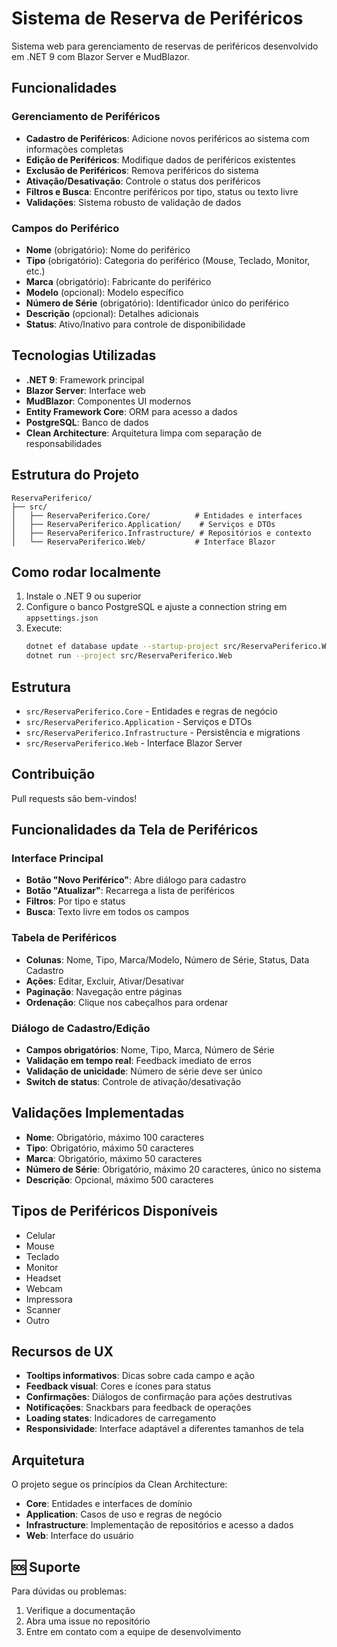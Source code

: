 # Sistema de Reserva de Periféricos

Sistema web para gerenciamento de reservas de periféricos desenvolvido em .NET 9 com Blazor Server e MudBlazor.

## Funcionalidades

### Gerenciamento de Periféricos
- **Cadastro de Periféricos**: Adicione novos periféricos ao sistema com informações completas
- **Edição de Periféricos**: Modifique dados de periféricos existentes
- **Exclusão de Periféricos**: Remova periféricos do sistema
- **Ativação/Desativação**: Controle o status dos periféricos
- **Filtros e Busca**: Encontre periféricos por tipo, status ou texto livre
- **Validações**: Sistema robusto de validação de dados

### Campos do Periférico
- **Nome** (obrigatório): Nome do periférico
- **Tipo** (obrigatório): Categoria do periférico (Mouse, Teclado, Monitor, etc.)
- **Marca** (obrigatório): Fabricante do periférico
- **Modelo** (opcional): Modelo específico
- **Número de Série** (obrigatório): Identificador único do periférico
- **Descrição** (opcional): Detalhes adicionais
- **Status**: Ativo/Inativo para controle de disponibilidade

## Tecnologias Utilizadas

- **.NET 9**: Framework principal
- **Blazor Server**: Interface web
- **MudBlazor**: Componentes UI modernos
- **Entity Framework Core**: ORM para acesso a dados
- **PostgreSQL**: Banco de dados
- **Clean Architecture**: Arquitetura limpa com separação de responsabilidades

## Estrutura do Projeto

```
ReservaPeriferico/
├── src/
│   ├── ReservaPeriferico.Core/          # Entidades e interfaces
│   ├── ReservaPeriferico.Application/    # Serviços e DTOs
│   ├── ReservaPeriferico.Infrastructure/ # Repositórios e contexto
│   └── ReservaPeriferico.Web/           # Interface Blazor
```

## Como rodar localmente

1. Instale o .NET 9 ou superior
2. Configure o banco PostgreSQL e ajuste a connection string em `appsettings.json`
3. Execute:
   ```sh
   dotnet ef database update --startup-project src/ReservaPeriferico.Web
   dotnet run --project src/ReservaPeriferico.Web
   ```

## Estrutura
- `src/ReservaPeriferico.Core` - Entidades e regras de negócio
- `src/ReservaPeriferico.Application` - Serviços e DTOs
- `src/ReservaPeriferico.Infrastructure` - Persistência e migrations
- `src/ReservaPeriferico.Web` - Interface Blazor Server

## Contribuição
Pull requests são bem-vindos!

## Funcionalidades da Tela de Periféricos

### Interface Principal
- **Botão "Novo Periférico"**: Abre diálogo para cadastro
- **Botão "Atualizar"**: Recarrega a lista de periféricos
- **Filtros**: Por tipo e status
- **Busca**: Texto livre em todos os campos

### Tabela de Periféricos
- **Colunas**: Nome, Tipo, Marca/Modelo, Número de Série, Status, Data Cadastro
- **Ações**: Editar, Excluir, Ativar/Desativar
- **Paginação**: Navegação entre páginas
- **Ordenação**: Clique nos cabeçalhos para ordenar

### Diálogo de Cadastro/Edição
- **Campos obrigatórios**: Nome, Tipo, Marca, Número de Série
- **Validação em tempo real**: Feedback imediato de erros
- **Validação de unicidade**: Número de série deve ser único
- **Switch de status**: Controle de ativação/desativação

## Validações Implementadas

- **Nome**: Obrigatório, máximo 100 caracteres
- **Tipo**: Obrigatório, máximo 50 caracteres
- **Marca**: Obrigatório, máximo 50 caracteres
- **Número de Série**: Obrigatório, máximo 20 caracteres, único no sistema
- **Descrição**: Opcional, máximo 500 caracteres

## Tipos de Periféricos Disponíveis

- Celular
- Mouse
- Teclado
- Monitor
- Headset
- Webcam
- Impressora
- Scanner
- Outro

## Recursos de UX

- **Tooltips informativos**: Dicas sobre cada campo e ação
- **Feedback visual**: Cores e ícones para status
- **Confirmações**: Diálogos de confirmação para ações destrutivas
- **Notificações**: Snackbars para feedback de operações
- **Loading states**: Indicadores de carregamento
- **Responsividade**: Interface adaptável a diferentes tamanhos de tela

## Arquitetura

O projeto segue os princípios da Clean Architecture:

- **Core**: Entidades e interfaces de domínio
- **Application**: Casos de uso e regras de negócio
- **Infrastructure**: Implementação de repositórios e acesso a dados
- **Web**: Interface do usuário

## 🆘 Suporte

Para dúvidas ou problemas:
1. Verifique a documentação
2. Abra uma issue no repositório
3. Entre em contato com a equipe de desenvolvimento 
